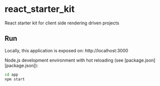 # react_starter_kit

React starter kit for client side rendering driven projects

## Run

Locally, this application is exposed on: http://localhost:3000

Node.js development environment with hot reloading (see [package.json][package.json]):
```bash
cd app
npm start
```